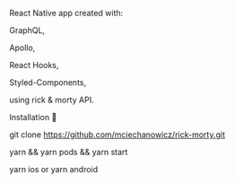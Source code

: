 React Native app created with:

GraphQL,

Apollo,

React Hooks,

Styled-Components,

using rick & morty API.


Installation 💾

git clone https://github.com/mciechanowicz/rick-morty.git

yarn && yarn pods && yarn start

yarn ios or yarn android
